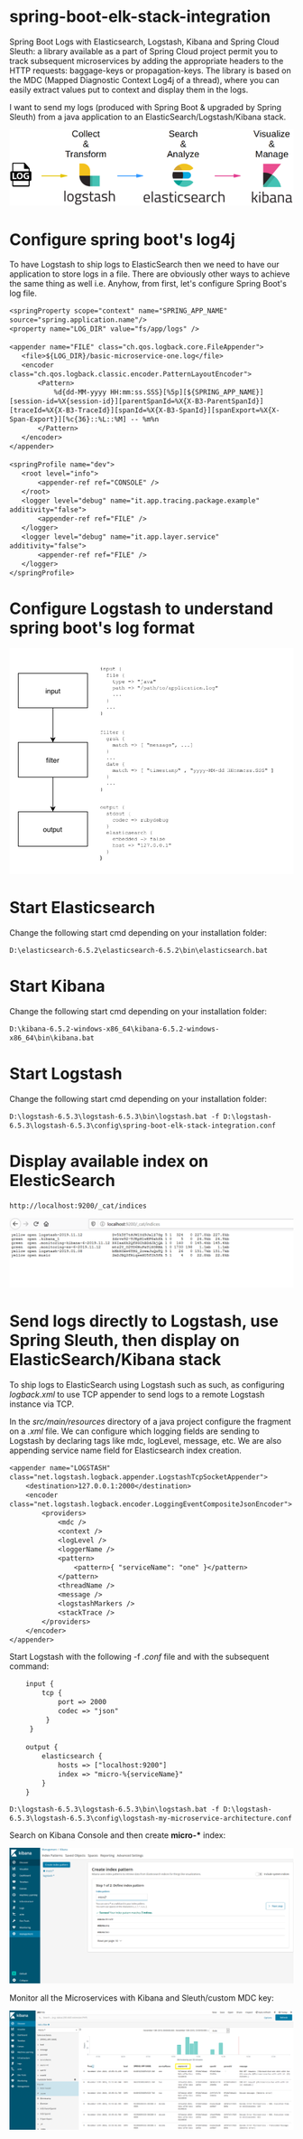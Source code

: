 # spring-boot-elk-stack-integration
Spring Boot Logs with Elasticsearch, Logstash, Kibana and Spring Cloud Sleuth: a library available as a part of Spring Cloud project permit you to track subsequent microservices by adding the appropriate headers to the HTTP requests: baggage-keys or propagation-keys. The library is based on the MDC (Mapped Diagnostic Context Log4j of a thread), where you can easily extract values put to context 
and display them in the logs.

I want to send my logs (produced with Spring Boot & upgraded by Spring Sleuth) from a java application to an ElasticSearch/Logstash/Kibana stack. 

![image](https://github.com/antoniopaolacci/spring-boot-elk-stack-integration/blob/master/img/log-on-elk-architecture.png)

# Configure spring boot's log4j #

To have Logstash to ship logs to ElasticSearch then we need to have our application to store logs in a file. 
There are obviously other ways to achieve the same thing as well i.e. Anyhow, from first, let's configure Spring Boot's log file.

 ```
<springProperty scope="context" name="SPRING_APP_NAME" source="spring.application.name"/>
<property name="LOG_DIR" value="fs/app/logs" />
 
<appender name="FILE" class="ch.qos.logback.core.FileAppender">
	<file>${LOG_DIR}/basic-microservice-one.log</file>
	<encoder class="ch.qos.logback.classic.encoder.PatternLayoutEncoder">
		<Pattern>
			%d{dd-MM-yyyy HH:mm:ss.SSS}[%5p][${SPRING_APP_NAME}][session-id=%X{session-id}][parentSpanId=%X{X-B3-ParentSpanId}][traceId=%X{X-B3-TraceId}][spanId=%X{X-B3-SpanId}][spanExport=%X{X-Span-Export}][%c{36}::%L::%M] -- %m%n
		</Pattern>
	</encoder>
</appender>

<springProfile name="dev">
	<root level="info">
		<appender-ref ref="CONSOLE" />
	</root>	
	<logger level="debug" name="it.app.tracing.package.example" additivity="false">
		<appender-ref ref="FILE" />
	</logger>
	<logger level="debug" name="it.app.layer.service" additivity="false">
		<appender-ref ref="FILE" />
	</logger>
</springProfile>
 ```


# Configure Logstash to understand spring boot's log format #

![image](https://github.com/antoniopaolacci/spring-boot-elk-stack-integration/blob/master/img/logstash-config.png)


# Start Elasticsearch #

Change the following start cmd depending on your installation folder:

```
D:\elasticsearch-6.5.2\elasticsearch-6.5.2\bin\elasticsearch.bat
```
 
# Start Kibana #

Change the following start cmd depending on your installation folder:

```
D:\kibana-6.5.2-windows-x86_64\kibana-6.5.2-windows-x86_64\bin\kibana.bat
```

# Start Logstash #

Change the following start cmd depending on your installation folder:

```
D:\logstash-6.5.3\logstash-6.5.3\bin\logstash.bat -f D:\logstash-6.5.3\logstash-6.5.3\config\spring-boot-elk-stack-integration.conf
```

# Display available index on ElesticSearch #

```
http://localhost:9200/_cat/indices
```

![image](https://github.com/antoniopaolacci/spring-boot-elk-stack-integration/blob/master/img/elk-index.png)


# Send logs directly to Logstash, use Spring Sleuth, then display on ElasticSearch/Kibana stack

To ship logs to ElasticSearch using Logstash such as such, as configuring <i>logback.xml</i> to use TCP appender to send logs to a remote Logstash instance via TCP. 

In the <i>src/main/resources</i> directory of a java project configure the fragment on a <i>.xml</i> file. We can configure which logging fields are sending 
to Logstash by declaring tags like mdc, logLevel, message, etc. We are also appending service name field for Elasticsearch index creation.

```
<appender name="LOGSTASH" class="net.logstash.logback.appender.LogstashTcpSocketAppender">
	<destination>127.0.0.1:2000</destination>
	<encoder class="net.logstash.logback.encoder.LoggingEventCompositeJsonEncoder">
		<providers>
			<mdc />
			<context />
			<logLevel />
			<loggerName />
			<pattern>
				<pattern>{ "serviceName": "one" }</pattern>
			</pattern>
			<threadName />
			<message />
			<logstashMarkers />
			<stackTrace />
		</providers>
	</encoder>
</appender>
```

Start Logstash with the following -f <i>.conf</i> file and with the subsequent command:

```
	input {
	    tcp {
	        port => 2000 
			codec => "json"
	     }
	 }

	output {
	    elasticsearch {
	        hosts => ["localhost:9200"] 
			index => "micro-%{serviceName}"
	    }
	}
```


```
D:\logstash-6.5.3\logstash-6.5.3\bin\logstash.bat -f D:\logstash-6.5.3\logstash-6.5.3\config\logstash-my-microservice-architecture.conf
```

Search on Kibana Console and then create <b>micro-*</b> index:

![image](https://github.com/antoniopaolacci/spring-boot-elk-stack-integration/blob/master/img/kibana-index.png)

Monitor all the Microservices with Kibana and Sleuth/custom MDC key:

![image](https://github.com/antoniopaolacci/spring-boot-elk-stack-integration/blob/master/img/monitoring-architecture-with-kibana.png)


